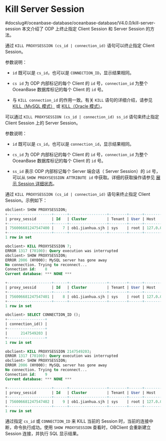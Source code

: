 # Kill Server Session
#docslug#/oceanbase-database/oceanbase-database/V4.0.0/kill-server-session
本文介绍了 ODP 上终止指定 Client Session 和 Server Session 的方法。

通过 `KILL PROXYSESSION (cs_id | connection_id)` 语句可以终止指定 Client Session。

参数说明：

* `id` 既可以是 `cs_id`，也可以是 `CONNECTION_ID`，显示结果相同。

* `cs id` 为 ODP 内部标记的每个 Client 的 `id` 号，`connection_id` 为整个 OceanBase 数据库标记的每个 Client 的 `id` 号。

* 与 `KILL connection_id` 的作用一致。有关 `KILL` 语句的详细介绍，请参见 [KILL（MySQL 模式）](../../../10.sql-reference-mysql-mode/6.sql-statement/47.KILL.md) 或 [KILL（Oracle 模式）](../../../4.development-guide-refactoring-1/5.sql-syntax/3.common-tenant-oracle-mode/9.sql-statement-1/3.DCL/8.KILL-1.md)。

可以通过 `KILL PROXYSESSION (cs_id | connection_id) ss_id` 语句来终止指定 Client Session 上的 Server Session。

参数说明：

* `id` 既可以是 `cs_id`，也可以是 `connection_id`，显示结果相同。

* `cs_id` 为 ODP 内部标记的每个 Client 的 `id` 号，`connection_id` 为整个 OceanBase 数据库标记的每个 Client 的 `id` 号。

* `ss_id` 表示 ODP 内部标记每个 Server 端会话（ Server Session）的 `id` 号，可以从 `SHOW PROXYSESSION ATTRIBUTE id` 中获取。详细的获取操作请参见 [展示 Session 详细状态](../4.logical-connection/2.displays-the-status-of-a-session.md)。

通过 `KILL PROXYSESSION (cs_id | connection_id)` 语句来终止指定 Client Session。示例如下：

```sql
obclient> SHOW PROXYSESSION;
+--------------------+------+-----------------+--------+------+-----------------+------+-------------+-------------------+-------------------+---------+---------+
| proxy_sessid       | Id   | Cluster         | Tenant | User | Host            | db   | trans_count | svr_session_count | state             | tid     | pid     |
+--------------------+------+-----------------+--------+------+-----------------+------+-------------+-------------------+-------------------+---------+---------+
| 756006681247547400 |    7 | ob1.jianhua.sjh | sys    | root | 127.0.0.1:23706 | NULL |           0 |                 1 | MCS_ACTIVE_READER | 2230520 | 2230520 |
+--------------------+------+-----------------+--------+------+-----------------+------+-------------+-------------------+-------------------+---------+---------+
1 row in set

obclient> KILL PROXYSESSION 7;
ERROR 1317 (70100): Query execution was interrupted
obclient> SHOW PROXYSESSION;
ERROR 2006 (HY000): MySQL server has gone away
No connection. Trying to reconnect...
Connection id:    8
Current database: *** NONE ***

+--------------------+------+-----------------+--------+------+-----------------+------+-------------+-------------------+-------------------+---------+---------+
| proxy_sessid       | Id   | Cluster         | Tenant | User | Host            | db   | trans_count | svr_session_count | state             | tid     | pid     |
+--------------------+------+-----------------+--------+------+-----------------+------+-------------+-------------------+-------------------+---------+---------+
| 756006681247547401 |    8 | ob1.jianhua.sjh | sys    | root | 127.0.0.1:23715 | NULL |           0 |                 1 | MCS_ACTIVE_READER | 2230520 | 2230520 |
+--------------------+------+-----------------+--------+------+-----------------+------+-------------+-------------------+-------------------+---------+---------+
1 row in set

obclient> SELECT CONNECTION_ID ();
+-----------------+
| connection_id() |
+-----------------+
|      2147549203 |
+-----------------+
1 row in set

obclient> KILL PROXYSESSION 2147549203;
ERROR 1317 (70100): Query execution was interrupted
obclient> SHOW PROXYSESSION;
ERROR 2006 (HY000): MySQL server has gone away
No connection. Trying to reconnect...
Connection id:    9
Current database: *** NONE ***

+--------------------+------+-----------------+--------+------+-----------------+------+-------------+-------------------+-------------------+---------+---------+
| proxy_sessid       | Id   | Cluster         | Tenant | User | Host            | db   | trans_count | svr_session_count | state             | tid     | pid     |
+--------------------+------+-----------------+--------+------+-----------------+------+-------------+-------------------+-------------------+---------+---------+
| 756006681247547402 |    9 | ob1.jianhua.sjh | sys    | root | 127.0.0.1:23734 | NULL |           0 |                 1 | MCS_ACTIVE_READER | 2230520 | 2230520 |
+--------------------+------+-----------------+--------+------+-----------------+------+-------------+-------------------+-------------------+---------+---------+
1 row in set
```

通过指定 `cs_id` 或 `CONNECTION_ID` 来 KILL 当前的 Session 时，当前的连接中断，命令执行成功。使用 `SHOW PROXYSESSION` 查看时，OBClient 会重新建立 Session 连接，并执行 SQL 显示结果。
